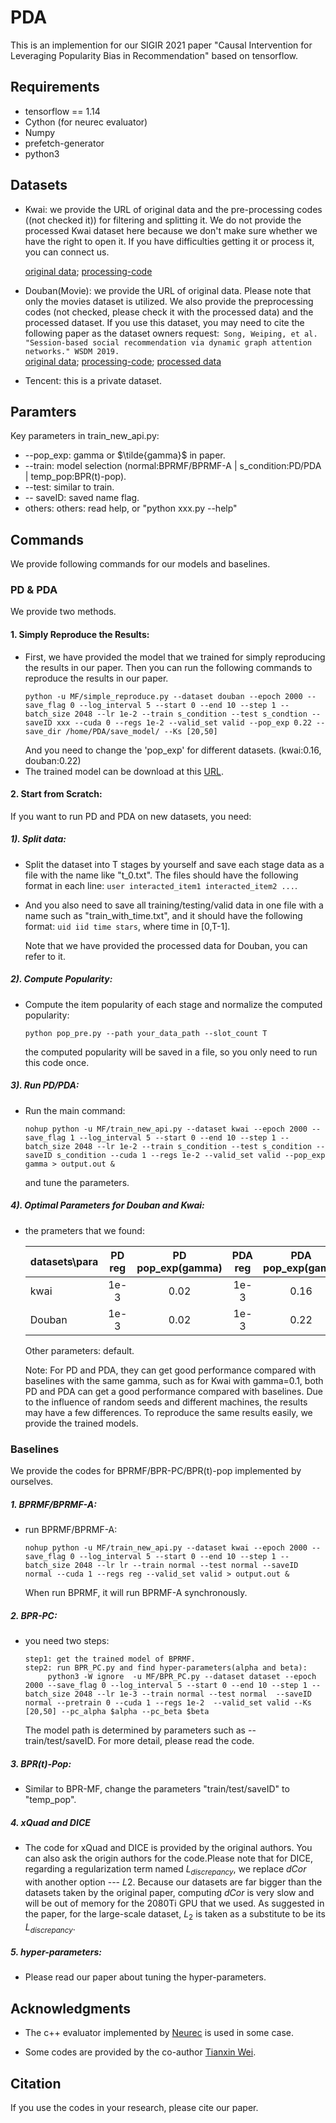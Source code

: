 # PDA
This is an implemention for our SIGIR 2021 paper "Causal Intervention for Leveraging Popularity Bias in Recommendation" based on tensorflow.


## Requirements
+ tensorflow == 1.14
+ Cython (for neurec evaluator)
+ Numpy
+ prefetch-generator
+ python3

## Datasets

+ Kwai: we provide the URL of original data and the pre-processing codes ((not checked it)) for filtering and splitting it. We do not provide the processed Kwai dataset here because we don't make sure whether we have the right to open it. If you have difficulties getting it or process it, you can connect us.  
  
  [original data](https://www.kuaishou.com/activity/uimc);  [processing-code](/data/kwai) 
  
+ Douban(Movie): we provide the URL of original data. Please note that only the movies dataset is utilized. We also provide the preprocessing codes (not checked, please check it with the processed data) and the processed dataset. If you use this dataset,  you may need to cite the following paper as the dataset owners request:`` Song, Weiping, et al. "Session-based social recommendation via dynamic graph attention networks." WSDM 2019.``  
  [original data](https://github.com/DeepGraphLearning/RecommenderSystems/blob/master/socialRec/README.md#douban-data); [processing-code](/data/douban); [processed data](/data/douban)

+ Tencent: this is a private dataset.

## Paramters
Key parameters in train_new_api.py:
+ --pop_exp: gamma or $\tilde{gamma}$ in paper.
+ --train: model selection (normal:BPRMF/BPRMF-A | s_condition:PD/PDA | temp_pop:BPR(t)-pop).
+ --test: similar to train.
+ -- saveID: saved name flag.
+ others: others: read help, or "python xxx.py --help"

## Commands 
We provide following commands for our models and baselines.
### PD & PDA
We provide two methods.
#### 1. Simply Reproduce the Results:
+ First, we have provided the model that we trained for simply reproducing the results in our paper. Then you can run the following commands to reproduce the results in our paper.
  ```
  python -u MF/simple_reproduce.py --dataset douban --epoch 2000 --save_flag 0 --log_interval 5 --start 0 --end 10 --step 1 --batch_size 2048 --lr 1e-2 --train s_condition --test s_condtion --saveID xxx --cuda 0 --regs 1e-2 --valid_set valid --pop_exp 0.22 --save_dir /home/PDA/save_model/ --Ks [20,50]
  ```
  And you need to change the 'pop_exp' for different datasets. (kwai:0.16, douban:0.22)
+ The trained model can be download at this [URL](http:).
 
#### 2. Start from Scratch:
If you want to run PD and PDA on new datasets, you need:

##### **1). Split data**: 

+ Split the dataset into T stages by yourself and save each stage data as a file with the name like "t_0.txt". The files should have the following format in each line:
```` user interacted_item1 interacted_item2 ... ````.
+ And you also need to save all training/testing/valid data in one file with a name such as "train_with_time.txt", and it should have the following format:
```` uid iid time stars ````, where time in [0,T-1]. 
  
  Note that we have provided the processed data for Douban, you can refer to it.
  

##### **2). Compute Popularity**: 
+ Compute the item popularity of each stage and normalize the computed popularity: 
  ```
  python pop_pre.py --path your_data_path --slot_count T
  ```
  the computed popularity will be saved in a file, so you only need to run this code once.

##### **3). Run PD/PDA**: 
+ Run the main command: 
  ````
  nohup python -u MF/train_new_api.py --dataset kwai --epoch 2000 --save_flag 1 --log_interval 5 --start 0 --end 10 --step 1 --batch_size 2048 --lr 1e-2 --train s_condition --test s_condition --saveID s_condition --cuda 1 --regs 1e-2 --valid_set valid --pop_exp gamma > output.out &
  ````
  and tune the parameters.

##### **4). Optimal Parameters for Douban and Kwai**:
+ the prameters that we found:

  | datasets\para     | PD reg    | PD pop_exp(gamma)     | PDA reg | PDA pop_exp(gama) |
  | ---------- | :-----------:  | :-----------: | :-----------: | :-----------: |
  | kwai     | 1e-3   | 0.02  | 1e-3 | 0.16 |
  | Douban | 1e-3 | 0.02 | 1e-3 | 0.22 |
  
  Other parameters: default. 
  
  Note: For PD and PDA, they can get good performance compared with baselines with the same gamma, such as for Kwai with gamma=0.1, both PD and PDA can get a good performance compared with baselines. Due to the influence of random seeds and different machines, the results may have a few differences. To reproduce the same results easily, we provide the trained models. 
  
 
 ### Baselines

We provide the codes for BPRMF/BPR-PC/BPR(t)-pop implemented by ourselves. 
 
 ##### 1. BPRMF/BPRMF-A:
 + run BPRMF/BPRMF-A:
   ````
   nohup python -u MF/train_new_api.py --dataset kwai --epoch 2000 --save_flag 0 --log_interval 5 --start 0 --end 10 --step 1 --batch_size 2048 --lr lr --train normal --test normal --saveID normal --cuda 1 --regs reg --valid_set valid > output.out &
   ````
   When run BPRMF, it will run BPRMF-A synchronously.
 ##### 2. BPR-PC:
+ you need two steps:
  ````
  step1: get the trained model of BPRMF.
  step2: run BPR_PC.py and find hyper-parameters(alpha and beta): 
       python3 -W ignore  -u MF/BPR_PC.py --dataset dataset --epoch 2000 --save_flag 0 --log_interval 5 --start 0 --end 10 --step 1 --batch_size 2048 --lr 1e-3 --train normal --test normal  --saveID normal --pretrain 0 --cuda 1 --regs 1e-2  --valid_set valid --Ks [20,50] --pc_alpha $alpha --pc_beta $beta
  ````
  The model path is determined by parameters such as --train/test/saveID. For more detail, please read the code. 

 ##### 3.  BPR(t)-Pop:

+ Similar to BPR-MF, change the parameters "train/test/saveID" to "temp_pop".

 ##### 4. xQuad and DICE
+ The code for xQuad and DICE is provided by the original authors. You can also ask the origin authors for the code.Please note that for DICE, regarding a regularization term  named $L_{discrepancy}$, we replace $dCor$ with another option --- $L2$. Because our datasets are far bigger than the datasets taken by the original paper, computing $dCor$ is very slow and will be out of memory for the 2080Ti GPU that we used. As suggested in the paper, for the large-scale dataset, $L_2$ is taken as a substitute to be its $L_{discrepancy}$.

 ##### 5. hyper-parameters:
 + Please read our paper about tuning the hyper-parameters.

## Acknowledgments
+ The c++ evaluator implemented by [Neurec](https://github.com/wubinzzu/NeuRec) is used in some case.

+ Some codes are provided by the co-author [Tianxin Wei](https://github.com/weitianxin).

## Citation
If you use the codes in your research, please cite our paper.
